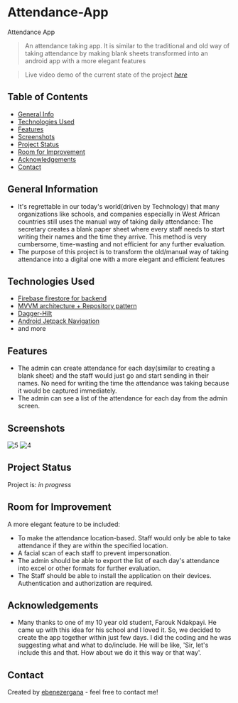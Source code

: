 # Attendance-App
Attendance App
> An attendance taking app. It is similar to the traditional and old way of taking attendance by making blank sheets transformed into an android app with a more elegant features

> Live video demo of the current state of the project [_here_](https://drive.google.com/file/d/1uPv41X4fWj32oJNknEnwZGGZzcITBt7M/view?usp=sharing)
## Table of Contents
* [General Info](#general-information)
* [Technologies Used](#technologies-used)
* [Features](#features)
* [Screenshots](#screenshots)
* [Project Status](#project-status)
* [Room for Improvement](#room-for-improvement)
* [Acknowledgements](#acknowledgements)
* [Contact](#contact)
<!-- * [License](#license) -->


## General Information
- It's regrettable in our today's world(driven by Technology) that many organizations like schools, and companies especially in West African countries still uses the manual way of taking daily attendance: The secretary creates a blank paper sheet where every staff needs to start writing their names and the time they arrive.
This method is very cumbersome, time-wasting and not efficient for any further evaluation. 
- The purpose of this project is to transform the old/manual way of taking attendance into a digital one with a more elegant and efficient features  

## Technologies Used
- [Firebase firestore for backend](https://firebase.google.com/docs/firestore)
- [MVVM architecture + Repository pattern](https://developer.android.com/codelabs/basic-android-kotlin-training-repository-pattern#0)
- [Dagger-Hilt](https://developer.android.com/training/dependency-injection/hilt-android)
- [Android Jetpack Navigation](https://developer.android.com/guide/navigation)
- and more



## Features
- The admin can create attendance for each day(similar to creating a blank sheet) and the staff would just go and start sending in their names. No need for writing the time the attendance was taking because it would be captured immediately.
- The admin can see a list of the attendance for each day from the admin screen. 

## Screenshots
![5](https://user-images.githubusercontent.com/54691862/197165410-1fbed734-8de8-4594-a69c-e77bde977235.png)
![4](https://user-images.githubusercontent.com/54691862/197165432-b31e0e2e-2145-4e6f-ae0f-4d2c8373ee85.png)

## Project Status
Project is: _in progress_


## Room for Improvement
A more elegant feature to be included: 

- To make the attendance location-based. Staff would only be able to take attendance if they are within the specified location.
- A facial scan of each staff to prevent impersonation.
- The admin should be able to export the list of each day's attendance into excel or other formats for further evaluation.
- The Staff should be able to install the application on their devices. Authentication and authorization are required.


## Acknowledgements
- Many thanks to one of my 10 year old student, Farouk Ndakpayi. He came up with this idea for his school and I loved it. So, we decided to create the app together within just few days. 
I did the coding and he was suggesting what and what to do/include. He will be like, 'Sir, let's include this and that. How about we do it this way or that way'. 


## Contact
Created by [ebenezergana](https://www.linkedin.com/in/ebenezergana/) - feel free to contact me!
